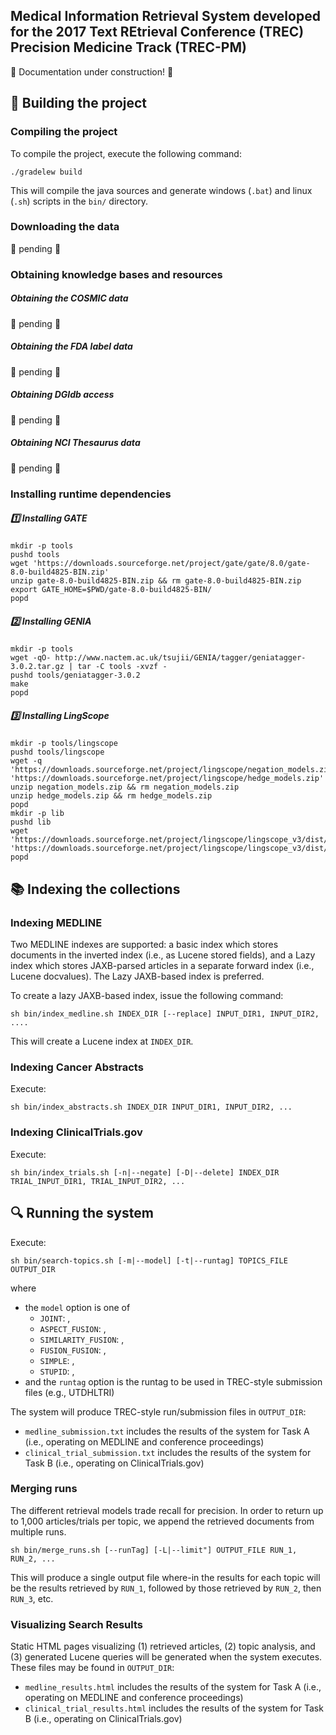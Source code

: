 ## Medical Information Retrieval System developed for the 2017 Text REtrieval Conference (TREC) Precision Medicine Track (TREC-PM) 

:construction: Documentation under construction! :construction:

## :wrench: Building the project

### Compiling the project
To compile the project, execute the following command:
```shell
./gradelew build
```
This will compile the java sources and generate windows (`.bat`) and linux (`.sh`) scripts in the `bin/` directory. 

### Downloading the data
:construction: pending :construction:

### Obtaining knowledge bases and resources
##### Obtaining the COSMIC data
:construction: pending :construction:

##### Obtaining the FDA label data
:construction: pending :construction:

##### Obtaining DGIdb access
:construction: pending :construction:

##### Obtaining NCI Thesaurus data
:construction: pending :construction:

### Installing runtime dependencies
##### :one: Installing GATE
```shell
mkdir -p tools
pushd tools
wget 'https://downloads.sourceforge.net/project/gate/gate/8.0/gate-8.0-build4825-BIN.zip'
unzip gate-8.0-build4825-BIN.zip && rm gate-8.0-build4825-BIN.zip
export GATE_HOME=$PWD/gate-8.0-build4825-BIN/
popd
 ```
 
 ##### :two: Installing GENIA
 ```shell
mkdir -p tools
wget -qO- http://www.nactem.ac.uk/tsujii/GENIA/tagger/geniatagger-3.0.2.tar.gz | tar -C tools -xvzf -
pushd tools/geniatagger-3.0.2
make
popd
```

##### :three: Installing LingScope
```shell
mkdir -p tools/lingscope
pushd tools/lingscope
wget -q 'https://downloads.sourceforge.net/project/lingscope/negation_models.zip' 'https://downloads.sourceforge.net/project/lingscope/hedge_models.zip'
unzip negation_models.zip && rm negation_models.zip
unzip hedge_models.zip && rm hedge_models.zip
popd
mkdir -p lib
pushd lib
wget 'https://downloads.sourceforge.net/project/lingscope/lingscope_v3/dist/lingscope.jar' 'https://downloads.sourceforge.net/project/lingscope/lingscope_v3/dist/lib/abner.jar'
popd
```

## :books: Indexing the collections

### Indexing MEDLINE
Two MEDLINE indexes are supported: a basic index which stores documents in the inverted index (i.e., as Lucene stored fields), and a Lazy index which stores JAXB-parsed articles in a separate forward index (i.e., Lucene docvalues). The Lazy JAXB-based index is preferred.

To create a lazy JAXB-based index, issue the following command:
```shell
sh bin/index_medline.sh INDEX_DIR [--replace] INPUT_DIR1, INPUT_DIR2, ....
```
   
This will create a Lucene index at `INDEX_DIR`.

### Indexing Cancer Abstracts
Execute:
```shell
sh bin/index_abstracts.sh INDEX_DIR INPUT_DIR1, INPUT_DIR2, ...
```
    
### Indexing ClinicalTrials.gov
Execute:
```shell
sh bin/index_trials.sh [-n|--negate] [-D|--delete] INDEX_DIR  TRIAL_INPUT_DIR1, TRIAL_INPUT_DIR2, ...
```
    

## :mag: Running the system
Execute:
```shell
sh bin/search-topics.sh [-m|--model] [-t|--runtag] TOPICS_FILE OUTPUT_DIR
````   
where
- the `model` option is one of
  - `JOINT`: , 
  - `ASPECT_FUSION`: , 
  - `SIMILARITY_FUSION`: , 
  - `FUSION_FUSION`: ,
  - `SIMPLE`: ,
  - `STUPID`: ,
- and the `runtag` option is the runtag to be used in TREC-style submission files (e.g., UTDHLTRI)

The system will produce TREC-style run/submission files in `OUTPUT_DIR`:
* `medline_submission.txt` includes the results of the system for Task A (i.e., operating on MEDLINE and conference proceedings)
* `clinical_trial_submission.txt` includes the results of the system for Task B (i.e., operating on ClinicalTrials.gov)
 
### Merging runs
The different retrieval models trade recall for precision. In order to return up to 1,000 articles/trials per topic, we append the retrieved documents from multiple runs.

```shell
sh bin/merge_runs.sh [--runTag] [-L|--limit"] OUTPUT_FILE RUN_1, RUN_2, ...
```

This will produce a single output file where-in the results for each topic will be the results retrieved by `RUN_1`, followed by those retrieved by `RUN_2`, then `RUN_3`, etc.

### Visualizing Search Results
Static HTML pages visualizing (1) retrieved articles, (2) topic analysis, and (3) generated Lucene queries will be generated when the system executes. These files may be found in `OUTPUT_DIR`:
* `medline_results.html` includes the results of the system for Task A (i.e., operating on MEDLINE and conference proceedings)
* `clinical_trial_results.html` includes the results of the system for Task B (i.e., operating on ClinicalTrials.gov)

